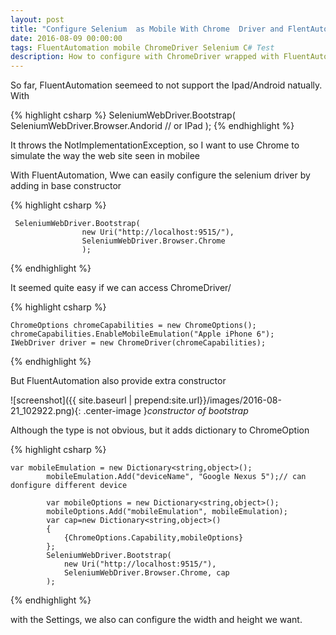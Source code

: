 ```yaml
---
layout: post
title: "Configure Selenium  as Mobile With Chrome  Driver and FlentAutomation"
date: 2016-08-09 00:00:00
tags: FluentAutomation mobile ChromeDriver Selenium C# Test
description: How to configure with ChromeDriver wrapped with FluentAutomation
---
```


So far, FluentAutomation seemeed to not support the Ipad/Android natually.
With 

{% highlight csharp %}
 SeleniumWebDriver.Bootstrap(
                     SeleniumWebDriver.Browser.Andorid // or IPad
                    );
{% endhighlight %}

It throws the NotImplementationException, so I want to use Chrome to simulate the way the web site seen in mobilee

With FluentAutomation, Wwe can easily configure the selenium driver by adding in base constructor

{% highlight csharp %}

     SeleniumWebDriver.Bootstrap(
                    new Uri("http://localhost:9515/"),
                    SeleniumWebDriver.Browser.Chrome
                    );
{% endhighlight %}

It seemed quite easy if we can access ChromeDriver/

{% highlight csharp %}

    ChromeOptions chromeCapabilities = new ChromeOptions();         
    chromeCapabilities.EnableMobileEmulation("Apple iPhone 6");    
    IWebDriver driver = new ChromeDriver(chromeCapabilities);

{% endhighlight %}

But FluentAutomation also provide extra constructor

![screenshot]({{ site.baseurl | prepend:site.url}}/images/2016-08-21_102922.png){: .center-image }*constructor of bootstrap*

Although the type is not obvious, but it adds dictionary to ChromeOption

{% highlight csharp %}

    var mobileEmulation = new Dictionary<string,object>();
            mobileEmulation.Add("deviceName", "Google Nexus 5");// can donfigure different device
           
            var mobileOptions = new Dictionary<string,object>();
            mobileOptions.Add("mobileEmulation", mobileEmulation);
            var cap=new Dictionary<string,object>()
            {
                {ChromeOptions.Capability,mobileOptions}
            };
            SeleniumWebDriver.Bootstrap(
                new Uri("http://localhost:9515/"),
                SeleniumWebDriver.Browser.Chrome, cap
            );
{% endhighlight %}

with the Settings, we also can configure the width and height we want.
